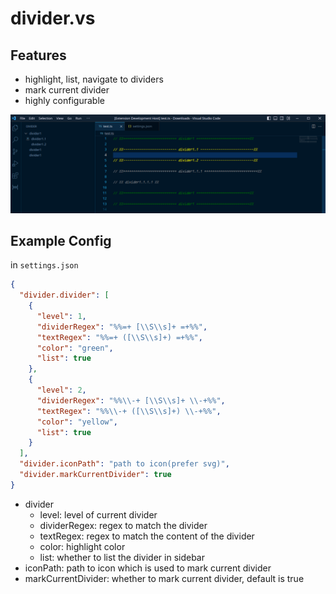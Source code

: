 # divider.vs

## Features

- highlight, list, navigate to dividers
- mark current divider
- highly configurable

<img src="https://github.com/niuiic/assets/blob/main/divider.vs/divider.png" />

## Example Config

in `settings.json`

```json
{
  "divider.divider": [
    {
      "level": 1,
      "dividerRegex": "%%=+ [\\S\\s]+ =+%%",
      "textRegex": "%%=+ ([\\S\\s]+) =+%%",
      "color": "green",
      "list": true
    },
    {
      "level": 2,
      "dividerRegex": "%%\\-+ [\\S\\s]+ \\-+%%",
      "textRegex": "%%\\-+ ([\\S\\s]+) \\-+%%",
      "color": "yellow",
      "list": true
    }
  ],
  "divider.iconPath": "path to icon(prefer svg)",
  "divider.markCurrentDivider": true
}
```

- divider
  - level: level of current divider
  - dividerRegex: regex to match the divider
  - textRegex: regex to match the content of the divider
  - color: highlight color
  - list: whether to list the divider in sidebar
- iconPath: path to icon which is used to mark current divider
- markCurrentDivider: whether to mark current divider, default is true
